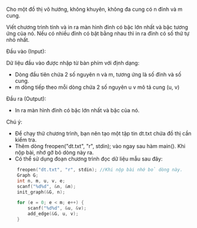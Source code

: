 Cho một đồ thị vô hướng, không khuyên, không đa cung có n đỉnh và m cung.

Viết chương trình tính và in ra màn hình đỉnh có bậc lớn nhất và bậc tương ứng của nó. Nếu có nhiều đỉnh có bật bằng nhau thì in ra đỉnh có số thứ tự nhỏ nhất.

Đầu vào (Input):

Dữ liệu đầu vào được nhập từ bàn phím với định dạng:
- Dòng đầu tiên chứa 2 số nguyên n và m, tương ứng là số đỉnh và số cung.
- m dòng tiếp theo mỗi dòng chứa 2 số nguyên u v mô tả cung (u, v)

Đầu ra (Output):
- In ra màn hình đỉnh có bậc lớn nhất và bậc của nó.


Chú ý:
- Để chạy thử chương trình, bạn nên tạo một tập tin dt.txt chứa đồ thị cần kiểm tra.
- Thêm dòng freopen("dt.txt", "r", stdin); vào ngay sau hàm main(). Khi nộp bài, nhớ gỡ bỏ dòng này ra.
- Có thể sử dụng đoạn chương trình đọc dữ liệu mẫu sau đây:
```c
    freopen("dt.txt", "r", stdin); //Khi nộp bài nhớ bỏ dòng này.
    Graph G;
    int n, m, u, v, e;
    scanf("%d%d", &n, &m);
    init_graph(&G, n);

    for (e = 0; e < m; e++) {
        scanf("%d%d", &u, &v);
        add_edge(&G, u, v);
    }
```
